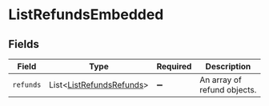 # ListRefundsEmbedded


## Fields

| Field                                                                      | Type                                                                       | Required                                                                   | Description                                                                |
| -------------------------------------------------------------------------- | -------------------------------------------------------------------------- | -------------------------------------------------------------------------- | -------------------------------------------------------------------------- |
| `refunds`                                                                  | List\<[ListRefundsRefunds](../../models/operations/ListRefundsRefunds.md)> | :heavy_minus_sign:                                                         | An array of refund objects.                                                |